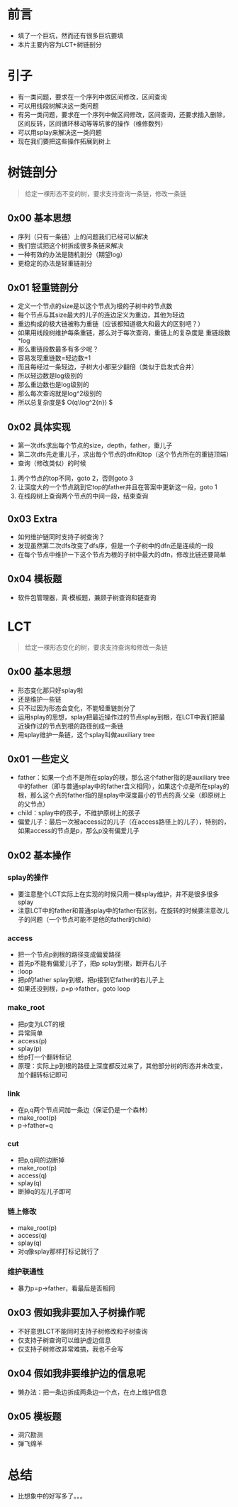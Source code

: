 # 前言 #
- 填了一个巨坑，然而还有很多巨坑要填
- 本片主要内容为LCT+树链剖分

# 引子 #
- 有一类问题，要求在一个序列中做区间修改，区间查询
- 可以用线段树解决这一类问题
- 有另一类问题，要求在一个序列中做区间修改，区间查询，还要求插入删除，区间反转，区间循环移动等等坑爹的操作（维修数列）
- 可以用splay来解决这一类问题
- 现在我们要把这些操作拓展到树上

# 树链剖分 #
> 给定一棵形态不变的树，要求支持查询一条链，修改一条链
## 0x00 基本思想 ##
- 序列（只有一条链）上的问题我们已经可以解决
- 我们尝试把这个树拆成很多条链来解决
- 一种有效的办法是随机剖分（期望log）
- 更稳定的办法是轻重链剖分

## 0x01 轻重链剖分 ##
- 定义一个节点的size是以这个节点为根的子树中的节点数
- 每个节点与其size最大的儿子的连边定义为重边，其他为轻边
- 重边构成的极大链被称为重链（应该都知道极大和最大的区别吧？）
- 如果用线段树维护每条重链，那么对于每次查询，重链上的复杂度是 重链段数*log
- 那么重链段数最多有多少呢？
- 容易发现重链数=轻边数+1
- 而且每经过一条轻边，子树大小都至少翻倍（类似于启发式合并）
- 所以轻边数是log级别的
- 那么重边数也是log级别的
- 那么每次查询就是log^2级别的
- 所以总复杂度是$ O(q\log^2{n}) $

## 0x02 具体实现 ##
- 第一次dfs求出每个节点的size，depth，father，重儿子
- 第二次dfs先走重儿子，求出每个节点的dfn和top（这个节点所在的重链顶端）
- 查询（修改类似）的时候
> 

1. 两个节点的top不同，goto 2，否则goto 3
2. 让深度大的一个节点跳到它top的father并且在答案中更新这一段，goto 1
3. 在线段树上查询两个节点的中间一段，结束查询

## 0x03 Extra ##
- 如何维护链同时支持子树查询？
- 发现虽然第二次dfs改变了dfs序，但是一个子树中的dfn还是连续的一段
- 在每个节点中维护一下这个节点为根的子树中最大的dfn，修改比链还要简单

## 0x04 模板题 ##
- 软件包管理器，真·模板题，兼顾子树查询和链查询
# LCT #
> 给定一棵形态变化的树，要求支持查询和修改一条链

## 0x00 基本思想 ##
- 形态变化那只好splay啦
- 还是维护一些链
- 只不过因为形态会变化，不能轻重链剖分了
- 运用splay的思想，splay把最近操作过的节点splay到根，在LCT中我们把最近操作过的节点到根的路径剖成一条链
- 用splay维护一条链，这个splay叫做auxiliary tree

## 0x01 一些定义 ##
- father：如果一个点不是所在splay的根，那么这个father指的是auxiliary tree中的father（即与普通splay中的father含义相同），如果这个点是所在splay的根，那么这个点的father指的是splay中深度最小的节点的真·父亲（即原树上的父节点）
- child：splay中的孩子，不维护原树上的孩子
- 偏爱儿子：最后一次被access过的儿子（在access路径上的儿子），特别的，如果access的节点是p，那么p没有偏爱儿子
## 0x02 基本操作 ##
### splay的操作 ###
- 要注意整个LCT实际上在实现的时候只用一棵splay维护，并不是很多很多splay
- 注意LCT中的father和普通splay中的father有区别，在旋转的时候要注意改儿子的问题（一个节点可能不是他的father的child）
### access ###
- 把一个节点p到根的路径变成偏爱路径
- 首先p不能有偏爱儿子了，把p splay到根，断开右儿子
- :loop
- 把p的father splay到根，把p接到它father的右儿子上
- 如果还没到根，p=p->father，goto loop
### make_root ###
- 把p变为LCT的根
- 异常简单
- access(p)
- splay(p)
- 给p打一个翻转标记
- 原理：实际上p到根的路径上深度都反过来了，其他部分树的形态并未改变，加个翻转标记即可
### link ###
- 在p,q两个节点间加一条边（保证仍是一个森林）
- make_root(p)
- p->father=q
### cut ###
- 把p,q间的边断掉
- make_root(p)
- access(q)
- splay(q)
- 断掉q的左儿子即可
### 链上修改 ###
- make_root(p)
- access(q)
- splay(q)
- 对q像splay那样打标记就行了
### 维护联通性 ###
- 暴力p=p->father，看最后是否相同

## 0x03 假如我非要加入子树操作呢 ##
- 不好意思LCT不能同时支持子树修改和子树查询
- 仅支持子树查询可以维护虚边信息
- 仅支持子树修改非常难搞，我也不会写

## 0x04 假如我非要维护边的信息呢 ##
- 懒办法：把一条边拆成两条边一个点，在点上维护信息

## 0x05 模板题 ##
- 洞穴勘测
- 弹飞绵羊

# 总结 #
- 比想象中的好写多了。。。
